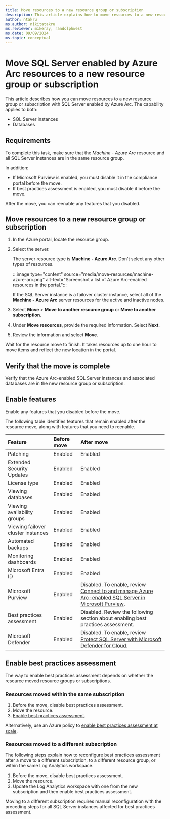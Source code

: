 ```yaml
---
title: Move resources to a new resource group or subscription
description: This article explains how to move resources to a new resource group or subscription for SQL Server enabled by Azure Arc.
author: ntakru
ms.author: nikitatakru
ms.reviewer: mikeray, randolphwest
ms.date: 09/09/2024
ms.topic: conceptual
---
```


# Move SQL Server enabled by Azure Arc resources to a new resource group or subscription

This article describes how you can move resources to a new resource group or subscription with SQL Server enabled by Azure Arc. The capability applies to both:

- SQL Server instances
- Databases

## Requirements

To complete this task, make sure that the *Machine - Azure Arc* resource and all SQL Server instances are in the same resource group.

In addition:

- If Microsoft Purview is enabled, you must disable it in the compliance portal before the move.
- If best practices assessment is enabled, you must disable it before the move.

After the move, you can reenable any features that you disabled.

## Move resources to a new resource group or subscription

1. In the Azure portal, locate the resource group.

1. Select the server.

   The server resource type is **Machine - Azure Arc**. Don't select any other types of resources.

   :::image type="content" source="media/move-resources/machine-azure-arc.png" alt-text="Screenshot a list of Azure Arc-enabled resources in the portal.":::

   If the SQL Server instance is a failover cluster instance, select all of the **Machine - Azure Arc** server resources for the active and inactive nodes.

1. Select **Move** > **Move to another resource group** or **Move to another subscription**.
1. Under **Move resources**, provide the required information. Select **Next**.
1. Review the information and select **Move**.

Wait for the resource move to finish. It takes resources up to one hour to move items and reflect the new location in the portal.

## Verify that the move is complete

Verify that the Azure Arc-enabled SQL Server instances and associated databases are in the new resource group or subscription.

## Enable features

Enable any features that you disabled before the move.

The following table identifies features that remain enabled after the resource move, along with features that you need to reenable.

| Feature | Before move | After move |
| :--- | :--- | :--- |
| Patching | Enabled | Enabled |
| Extended Security Updates | Enabled | Enabled |
| License type | Enabled | Enabled |
| Viewing databases | Enabled | Enabled |
| Viewing availability groups | Enabled | Enabled |
| Viewing failover cluster instances | Enabled | Enabled |
| Automated backups | Enabled | Enabled |
| Monitoring dashboards | Enabled | Enabled |
| Microsoft Entra ID | Enabled | Enabled |
| Microsoft Purview | Enabled | Disabled. To enable, review [Connect to and manage Azure Arc-enabled SQL Server in Microsoft Purview](/purview/register-scan-azure-arc-enabled-sql-server). |
| Best practices assessment | Enabled | Disabled. Review the following section about enabling best practices assessment. |
| Microsoft Defender | Enabled | Disabled. To enable, review [Protect SQL Server with Microsoft Defender for Cloud](configure-advanced-data-security.md). |

## Enable best practices assessment

The way to enable best practices assessment depends on whether the resource moved resource groups or subscriptions.

### Resources moved within the same subscription

1. Before the move, disable best practices assessment.
1. Move the resource.
1. [Enable best practices assessment](assess.md#enable-best-practices-assessment).

Alternatively, use an Azure policy to [enable best practices assessment at scale](assess.md#enable-best-practices-assessment-at-scale-by-using-azure-policy).

### Resources moved to a different subscription

The following steps explain how to reconfigure best practices assessment after a move to a different subscription, to a different resource group, or within the same Log Analytics workspace.

1. Before the move, disable best practices assessment.
1. Move the resource.
1. Update the Log Analytics workspace with one from the new subscription and then enable best practices assessment.

Moving to a different subscription requires manual reconfiguration with the preceding steps for all SQL Server instances affected for best practices assessment.
